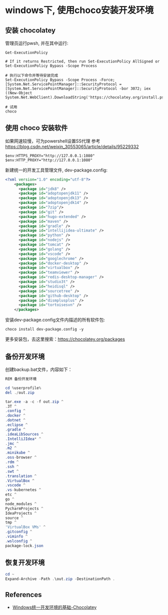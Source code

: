 # windows下, 使用choco安装开发环境


<!--more-->

## 安装 chocolatey

管理员运行pwsh, 并在其中运行: 
```shell script
Get-ExecutionPolicy

# If it returns Restricted, then run Set-ExecutionPolicy AllSigned or Set-ExecutionPolicy Bypass -Scope Process

# 执行以下命令并等待安装完成
Set-ExecutionPolicy Bypass -Scope Process -Force; [System.Net.ServicePointManager]::SecurityProtocol = [System.Net.ServicePointManager]::SecurityProtocol -bor 3072; iex ((New-Object System.Net.WebClient).DownloadString('https://chocolatey.org/install.ps1'))

# 试用
choco

```

## 使用 choco 安装软件
如果网速较慢，可为powershell设置SS代理 参考 <https://blog.csdn.net/weixin_30553065/article/details/95229332> 
```shell script
$env:HTTPS_PROXY="http://127.0.0.1:1080"
$env:HTTP_PROXY="http://127.0.0.1:1080"
```

新建统一的开发工具管理文件, dev-package.config:
```xml
<?xml version="1.0" encoding="utf-8"?>
    <packages>
      <package id="jdk8" />
      <package id="adoptopenjdk11" />
      <package id="adoptopenjdk13" />
      <package id="adoptopenjdk14" />
      <package id="7zip"/>
      <package id="git" />
      <package id="hugo-extended" />
      <package id="maven" />
      <package id="gradle" />
      <package id="intellijidea-ultimate" />
      <package id="python" />
      <package id="nodejs" />
      <package id="tomcat" />
      <package id="golang" />
      <package id="vscode" />
      <package id="googlechrome" />
      <package id="docker-desktop" />
      <package id="virtualbox" />
      <package id="teamviewer" />
      <package id="redis-desktop-manager" />
      <package id="studio3t" />
      <package id="heidisql" />
      <package id="sourcetree" />
      <package id="github-desktop" />
      <package id="dismplusplus" />
      <package id="tortoisesvn" />
    </packages>
```

安装dev-package.config文件内描述的所有软件包: 
```shell script
choco install dev-package.config -y
```

更多安装包，去这里搜索：<https://chocolatey.org/packages>

## 备份开发环境
创建backup.bat文件，内容如下：

```powershell
REM 备份开发环境

cd %userprofile%
del ./out.zip

tar.exe -a -c -f out.zip ^
.3T ^
.config ^
.docker ^
.dotnet ^
.eclipse ^
.gradle ^
.ideaLibSources ^
.IntelliJIdea* ^
.jmc ^
.m2 ^
.minikube ^
.oss-browser ^
.rdm ^
.ssh ^
.swt ^
.translation ^
.VirtualBox ^
.vscode ^
.vs-kubernetes ^
etc ^
go ^
node_modules ^
PycharmProjects ^
IdeaProjects ^
source ^
tmp ^
'VirtualBox VMs' ^
.gitconfig ^
.viminfo ^
.wslconfig ^
package-lock.json
```

## 恢复开发环境
```powershell
cd ~
Expand-Archive -Path .\out.zip -DestinationPath .
```
## References

* [Windows统一开发环境的基础-Chocolatey](https://zhuanlan.zhihu.com/p/53421288)
